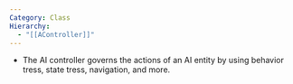 ```yaml
---
Category: Class
Hierarchy:
  - "[[AController]]"
---
```

- The AI controller governs the actions of an AI entity by using behavior tress, state tress, navigation, and more. 